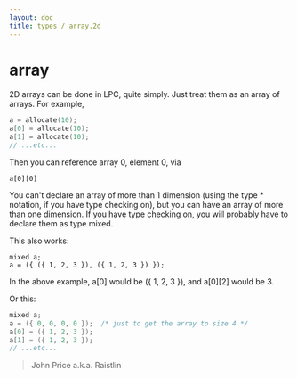 ```yaml
---
layout: doc
title: types / array.2d
---
```

# array

2D arrays can be done in LPC, quite simply. Just treat them as an array of
arrays. For example,

```c
a = allocate(10);
a[0] = allocate(10);
a[1] = allocate(10);
// ...etc...
```

Then you can reference array 0, element 0, via

    a[0][0]

You can't declare an array of more than 1 dimension (using the type \*
notation, if you have type checking on), but you can have an array of more
than one dimension. If you have type checking on, you will probably have
to declare them as type mixed.

This also works:

    mixed a;
    a = ({ ({ 1, 2, 3 }), ({ 1, 2, 3 }) });

In the above example, a[0] would be ({ 1, 2, 3 }), and a[0][2] would be 3.

Or this:

```c
mixed a;
a = ({ 0, 0, 0, 0 });  /* just to get the array to size 4 */
a[0] = ({ 1, 2, 3 });
a[1] = ({ 1, 2, 3 });
// ...etc...
```

> John Price a.k.a. Raistlin
